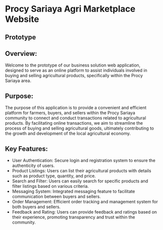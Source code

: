 # Procy Sariaya Agri Marketplace Website 
## Prototype

## Overview:
Welcome to the prototype of our business solution web application, designed to serve as an online platform to assist individuals involved in buying and selling agricultural products, specifically within the Procy Sariaya area.

## Purpose:
The purpose of this application is to provide a convenient and efficient platform for farmers, buyers, and sellers within the Procy Sariaya community to connect and conduct transactions related to agricultural products. By facilitating online transactions, we aim to streamline the process of buying and selling agricultural goods, ultimately contributing to the growth and development of the local agricultural economy.

## Key Features:
- User Authentication: Secure login and registration system to ensure the authenticity of users.
- Product Listings: Users can list their agricultural products with details such as product type, quantity, and price.
- Search and Filter: Users can easily search for specific products and filter listings based on various criteria.
- Messaging System: Integrated messaging feature to facilitate communication between buyers and sellers.
- Order Management: Efficient order tracking and management system for both buyers and sellers.
- Feedback and Rating: Users can provide feedback and ratings based on their experience, promoting transparency and trust within the community.
